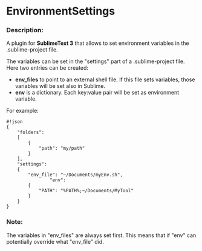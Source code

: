 # EnvironmentSettings #

### Description: ###

A plugin for **SublimeText 3** that allows to set environment variables in the .sublime-project file.

The variables can be set in the "settings" part of a .sublime-project file.
Here two entries can be created:

* **env_files** to point to an external shell file. If this file sets variables, those variables will be set also in Sublime.
* **env** is a dictionary. Each key:value pair will be set as environment variable.

For example:
```
#!json
{
	"folders":
	[
		{
			"path": "my/path"
		}
	],
	"settings":
	{
		"env_file": "~/Documents/myEnv.sh",
                "env":
		{
			"PATH": "%PATH%;~/Documents/MyTool"
		}
	}
}
```

### Note: ###

The variables in "env_files" are always set first. This means that if "env" can potentially override what "env_file" did.